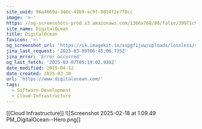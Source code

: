 ```yaml
---
site_uuid: 96a4669a-346c-49b9-ac9f-9814f2e7f0cc
image: '>-'
https: //og-screenshots-prod.s3.amazonaws.com/1366x768/80/false/399f1c951f7294deb9f1126dac6645317590a67b2723e2940a0727b8ad682566.jpeg
site_name: DigitalOcean
title: DigitalOcean
favicon: '>-'
og_screenshot_url: 'https://ik.imagekit.io/xvpgfijuw/uploads/lossless/screenshots/20250604_Digital_Ocean_og_screenshot.jpeg'
jina_last_request: '2025-03-09T06:45:06.735Z'
jina_error: 'Error occurred'
og_last_fetch: '2025-03-07T05:19:02.930Z'
date_modified: 2025-04-12
date_created: 2025-03-30
url: 'https://www.digitalocean.com/'
tags:
  - Software-Development
  - Cloud-Infrastructure
---
```


[[Cloud Infrastructure]]
![[Screenshot 2025-02-18 at 1.09.49 PM_DigitalOcean--Hero.png]]